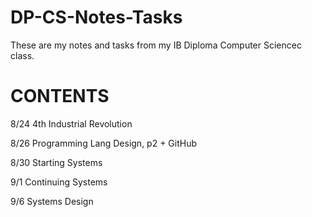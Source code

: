 # DP-CS-Notes-Tasks
These are my notes and tasks from my IB Diploma Computer Sciencec class.
# CONTENTS 
8/24 4th Industrial Revolution



8/26 Programming Lang Design, p2 + GitHub




8/30 Starting Systems




9/1 Continuing Systems




9/6 Systems Design 
